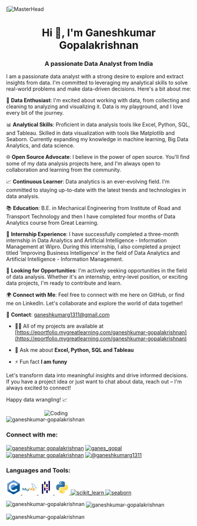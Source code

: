 [![MasterHead](https://cdn3.vectorstock.com/i/1000x1000/26/62/data-analysis-colorful-modern-banner-vector-19132662.jpg)
<h1 align="center">Hi 👋, I'm Ganeshkumar Gopalakrishnan</h1>
<h3 align="center">A passionate Data Analyst from India</h3>

I am a passionate data analyst with a strong desire to explore and extract insights from data. I'm committed to leveraging my analytical skills to solve real-world problems and make data-driven decisions. Here's a bit about me:

🔬 **Data Enthusiast**: I'm excited about working with data, from collecting and cleaning to analyzing and visualizing it. Data is my playground, and I love every bit of the journey.

📊 **Analytical Skills**: Proficient in data analysis tools like Excel, Python, SQL, and Tableau. Skilled in data visualization with tools like Matplotlib and Seaborn. Currently expanding my knowledge in machine learning, Big Data Analytics, and data science.

🌐 **Open Source Advocate**: I believe in the power of open source. You'll find some of my data analysis projects here, and I'm always open to collaboration and learning from the community.

📈 **Continuous Learner**: Data analytics is an ever-evolving field. I'm committed to staying up-to-date with the latest trends and technologies in data analysis.

📚 **Education**: B.E. in Mechanical Engineering from Institute of Road and Transport Technology and then I have completed four months of Data Analytics course from Great Learning.

💼 **Internship Experience**: I have successfully completed a three-month internship in Data Analytics and Artificial Intelligence - Information Management at Wipro. During this internship, I also completed a project titled 'Improving Business Intelligence' in the field of Data Analytics and Artificial Intelligence - Information Management.

💼 **Looking for Opportunities**: I'm actively seeking opportunities in the field of data analysis. Whether it's an internship, entry-level position, or exciting data projects, I'm ready to contribute and learn.

🌍 **Connect with Me**: Feel free to connect with me here on GitHub, or find me on LinkedIn. Let's collaborate and explore the world of data together!

📧 **Contact**: ganeshkumarg1311@gmail.com

- 👨‍💻 All of my projects are available at [https://eportfolio.mygreatlearning.com/ganeshkumar-gopalakrishnan](https://eportfolio.mygreatlearning.com/ganeshkumar-gopalakrishnan)

- 💬 Ask me about **Excel, Python, SQL and Tableau**

- ⚡ Fun fact **I am funny**

Let's transform data into meaningful insights and drive informed decisions. If you have a project idea or just want to chat about data, reach out – I'm always excited to connect!

Happy data wrangling! 📈

<img align="right" alt="Coding" width="400" src="https://encrypted-tbn0.gstatic.com/images?q=tbn:ANd9GcRLV724M4QSVD6ts7BHGXbmsUAl-Mv055jiMw&usqp=CAU">

<p align="left"> <img src="https://komarev.com/ghpvc/?username=ganeshkumar-gopalakrishnan&label=Profile%20views&color=0e75b6&style=flat" alt="ganeshkumar-gopalakrishnan" /> </p>

<h3 align="left">Connect with me:</h3>
<p align="left">
<a href="https://linkedin.com/in/ganeshkumar gopalakrishnan" target="blank"><img align="center" src="https://raw.githubusercontent.com/rahuldkjain/github-profile-readme-generator/master/src/images/icons/Social/linked-in-alt.svg" alt="ganeshkumar gopalakrishnan" height="30" width="40" /></a>
<a href="https://instagram.com/ganes_gopal" target="blank"><img align="center" src="https://raw.githubusercontent.com/rahuldkjain/github-profile-readme-generator/master/src/images/icons/Social/instagram.svg" alt="ganes_gopal" height="30" width="40" /></a>
<a href="https://www.hackerrank.com/ganeshkumar gopalakrishnan" target="blank"><img align="center" src="https://raw.githubusercontent.com/rahuldkjain/github-profile-readme-generator/master/src/images/icons/Social/hackerrank.svg" alt="ganeshkumar gopalakrishnan" height="30" width="40" /></a>
<a href="https://www.hackerearth.com/@ganeshkumarg1311" target="blank"><img align="center" src="https://raw.githubusercontent.com/rahuldkjain/github-profile-readme-generator/master/src/images/icons/Social/hackerearth.svg" alt="@ganeshkumarg1311" height="30" width="40" /></a>
</p>

<h3 align="left">Languages and Tools:</h3>
<p align="left"> <a href="https://www.cprogramming.com/" target="_blank" rel="noreferrer"> <img src="https://raw.githubusercontent.com/devicons/devicon/master/icons/c/c-original.svg" alt="c" width="40" height="40"/> </a> <a href="https://www.mysql.com/" target="_blank" rel="noreferrer"> <img src="https://raw.githubusercontent.com/devicons/devicon/master/icons/mysql/mysql-original-wordmark.svg" alt="mysql" width="40" height="40"/> </a> <a href="https://pandas.pydata.org/" target="_blank" rel="noreferrer"> <img src="https://raw.githubusercontent.com/devicons/devicon/2ae2a900d2f041da66e950e4d48052658d850630/icons/pandas/pandas-original.svg" alt="pandas" width="40" height="40"/> </a> <a href="https://www.python.org" target="_blank" rel="noreferrer"> <img src="https://raw.githubusercontent.com/devicons/devicon/master/icons/python/python-original.svg" alt="python" width="40" height="40"/> </a> <a href="https://scikit-learn.org/" target="_blank" rel="noreferrer"> <img src="https://upload.wikimedia.org/wikipedia/commons/0/05/Scikit_learn_logo_small.svg" alt="scikit_learn" width="40" height="40"/> </a> <a href="https://seaborn.pydata.org/" target="_blank" rel="noreferrer"> <img src="https://seaborn.pydata.org/_images/logo-mark-lightbg.svg" alt="seaborn" width="40" height="40"/> </a> </p>

<p><img align="left" src="https://github-readme-stats.vercel.app/api/top-langs?username=ganeshkumar-gopalakrishnan&show_icons=true&locale=en&layout=compact" alt="ganeshkumar-gopalakrishnan" /></p>

<p>&nbsp;<img align="center" src="https://github-readme-stats.vercel.app/api?username=ganeshkumar-gopalakrishnan&show_icons=true&locale=en" alt="ganeshkumar-gopalakrishnan" /></p>

<p><img align="center" src="https://github-readme-streak-stats.herokuapp.com/?user=ganeshkumar-gopalakrishnan&" alt="ganeshkumar-gopalakrishnan" /></p>
